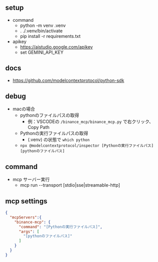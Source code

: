 ## setup
- command
  - python -m venv .venv
  - . ./.venv/bin/activate
  - pip install -r requirements.txt 
- apikey
  - https://aistudio.google.com/apikey
  - set GEMINI_API_KEY


## docs
- https://github.com/modelcontextprotocol/python-sdk


## debug
- macの場合
  - pythonのファイルパスの取得
      - 例：VSCODEの `/binance_mcp/binance_mcp.py` で右クリック、Copy Path
  - Pythonの実行ファイルパスの取得
      - (.venv) の状態で `which python`
  - `npx @modelcontextprotocol/inspector [Pythonの実行ファイルパス] [pythonのファイルパス]`

## command
- mcp サーバー実行
  - mcp run --transport [stdio|sse|streamable-http]

## mcp settings
```json
{
  "mcpServers":{
    "binance-mcp": {
      "command": "[Pythonの実行ファイルパス]",
      "args": [
        "[pythonのファイルパス]"
      ]
    }
  }
}
```